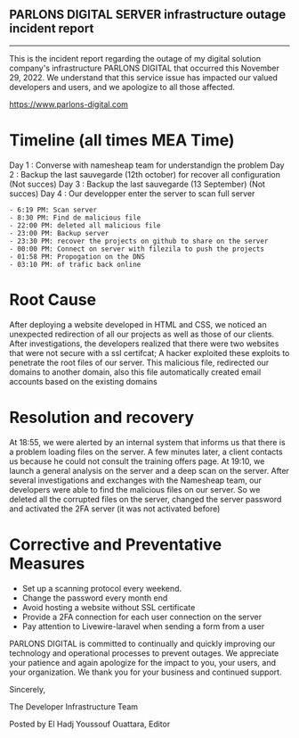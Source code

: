 ## PARLONS DIGITAL SERVER infrastructure outage incident report
***

This is the incident report regarding the outage of my digital solution company's infrastructure PARLONS DIGITAL that occurred this November 29, 2022. We understand that this service issue has impacted our valued developers and users, and we apologize to all those affected.

https://www.parlons-digital.com


# Timeline (all times MEA Time)
	
Day 1 : Converse with namesheap team for understandign the problem
Day 2 : Backup the last sauvegarde (12th october) for recover all configuration (Not succes)
Day 3 : Backup the last sauvegarde (13 September) (Not succes)
Day 4 : Our developper enter the server to scan full server

    - 6:19 PM: Scan server 
    - 8:30 PM: Find de malicious file
    - 22:00 PM: deleted all malicious file
    - 23:00 PM: Backup server  
    - 23:30 PM: recover the projects on github to share on the server
    - 00:00 PM: Connect on server with filezila to push the projects 
    - 01:58 PM: Propogation on the DNS
    - 03:10 PM: of trafic back online

# Root Cause

After deploying a website developed in HTML and CSS, we noticed an unexpected redirection of all our projects as well as those of our clients.
After investigations, the developers realized that there were two websites that were not secure with a ssl certifcat;
A hacker exploited these exploits to penetrate the root files of our server.
This malicious file, redirected our domains to another domain, also this file automatically created email accounts based on the existing domains

# Resolution and recovery

At 18:55, we were alerted by an internal system that informs us that there is a problem loading files on the server.
A few minutes later, a client contacts us because he could not consult the training offers page.
At 19:10, we launch a general analysis on the server and a deep scan on the server.
After several investigations and exchanges with the Namesheap team, our developers were able to find the malicious files on our server.
So we deleted all the corrupted files on the server, changed the server password and activated the 2FA server (it was not activated before)
    

# Corrective and Preventative Measures

- Set up a scanning protocol every weekend.
- Change the password every month end
- Avoid hosting a website without SSL certificate
- Provide a 2FA connection for each user connection on the server
- Pay attention to Livewire-laravel when sending a form from a user

PARLONS DIGITAL is committed to continually and quickly improving our technology and operational processes to prevent outages. We appreciate your patience and again apologize for the impact to you, your users, and your organization. We thank you for your business and continued support.

Sincerely,

The Developer Infrastructure Team


Posted by El Hadj Youssouf Ouattara, Editor